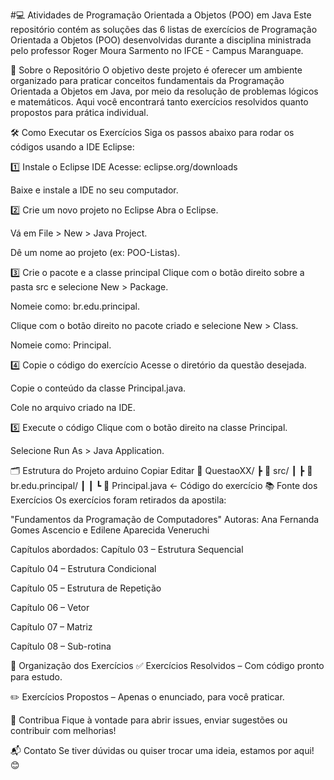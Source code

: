 #💻 Atividades de Programação Orientada a Objetos (POO) em Java
Este repositório contém as soluções das 6 listas de exercícios de Programação Orientada a Objetos (POO) desenvolvidas durante a disciplina ministrada pelo professor Roger Moura Sarmento no IFCE - Campus Maranguape.

📘 Sobre o Repositório
O objetivo deste projeto é oferecer um ambiente organizado para praticar conceitos fundamentais da Programação Orientada a Objetos em Java, por meio da resolução de problemas lógicos e matemáticos.
Aqui você encontrará tanto exercícios resolvidos quanto propostos para prática individual.

🛠️ Como Executar os Exercícios
Siga os passos abaixo para rodar os códigos usando a IDE Eclipse:

1️⃣ Instale o Eclipse IDE
Acesse: eclipse.org/downloads

Baixe e instale a IDE no seu computador.

2️⃣ Crie um novo projeto no Eclipse
Abra o Eclipse.

Vá em File > New > Java Project.

Dê um nome ao projeto (ex: POO-Listas).

3️⃣ Crie o pacote e a classe principal
Clique com o botão direito sobre a pasta src e selecione New > Package.

Nomeie como: br.edu.principal.

Clique com o botão direito no pacote criado e selecione New > Class.

Nomeie como: Principal.

4️⃣ Copie o código do exercício
Acesse o diretório da questão desejada.

Copie o conteúdo da classe Principal.java.

Cole no arquivo criado na IDE.

5️⃣ Execute o código
Clique com o botão direito na classe Principal.

Selecione Run As > Java Application.

🗂 Estrutura do Projeto
arduino
Copiar
Editar
📂 QuestaoXX/
 ┣ 📂 src/
 ┃ ┣ 📂 br.edu.principal/
 ┃ ┃ ┗ 📜 Principal.java  ← Código do exercício
📚 Fonte dos Exercícios
Os exercícios foram retirados da apostila:

"Fundamentos da Programação de Computadores"
Autoras: Ana Fernanda Gomes Ascencio e Edilene Aparecida Veneruchi

Capítulos abordados:
Capítulo 03 – Estrutura Sequencial

Capítulo 04 – Estrutura Condicional

Capítulo 05 – Estrutura de Repetição

Capítulo 06 – Vetor

Capítulo 07 – Matriz

Capítulo 08 – Sub-rotina

📌 Organização dos Exercícios
✅ Exercícios Resolvidos – Com código pronto para estudo.

✏️ Exercícios Propostos – Apenas o enunciado, para você praticar.

🤝 Contribua
Fique à vontade para abrir issues, enviar sugestões ou contribuir com melhorias!

📬 Contato
Se tiver dúvidas ou quiser trocar uma ideia, estamos por aqui! 😊
